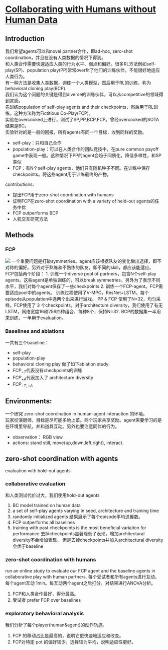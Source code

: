# [Collaborating with Humans without Human Data](https://arxiv.org/pdf/2110.08176.pdf)

## Introduction
我们希望agents可以和novel partner合作，即ad-hoc, zero-shot coordination，并且在没有人类数据的情况下得到。  
和人类合作需要快速适应人类的行为水平、弱点和偏好。很多RL方法例如self-play(SP)、population play(PP)常常overfit了他们的训练伙伴，不能很好地适应人类行为。  
有一种方法是收集人类数据，训练一个人类模型，然后用于RL的训练，称为behavioral cloning play(BCP).  
我们认为这个问题的关键是得到diverse的训练伙伴，可以从competitive的领域得到灵感。  
先训练population of self-play agents and their checkpoints，然后用于RL训练。这种方法称为Fictitious Co-Play(FCP)。  
实验在overcooked上进行，测试了SP,PP,BCP,FCP。曾经overcooked的SOTA结果是BC。  
实验针对的是一般的回报，所有agents有同一个目标，收到同样的奖励。
+ self-play：只和自己合作
+ population-play：可以在人类合作的团队竞技中，在pure common payoff game中表现一般。这种情况下PP的agent会趋于同质化，降低多样性，和SP类似
+ FCP：有N个self-play agents，他们只有随机种子不同。在训练中保存checkpoints。将这些agent用于训练最终的产物。  

contributions:
+ 提出FCP用于zero-shot coordination with humans
+ 证明FCP在zero-shot coordination with a variety of held-out agents的任务中优
+ FCP outperforms BCP
+ 人机交互研究方法

## Methods
### FCP
<img src="https://github.com/EthanYang233/MyWiki/blob/master/pics/FCP1.png?raw=true">
一个重要问题是打破symmetries。agent应该根据队友的变化做出选择，即不对称的偏好。另外对于熟练和不熟练的队友，即不同的skill，都应该能适应。
FCP包括两个阶段：
1. 训练一个diverse pool of partners，包含N个self-play agents。这些agent是单独训练的，可以break symmetries。另外为了表示不同水平，我们对每个agent保存了一些checkpoints
2. 训练一个FCP-agent。FCP需要适应pool中的agents。  
训练过程使用了V-MPO，ResNet+LSTM。每个episode从population中选两个出来进行游戏。  
PP & FCP 使用了N=32，均匀采样。FCP使用了 3 个checkpoints。对于architecture diversity，我们使用了有无LSTM，网络宽度16和256四种组合，每种8个，保持N=32.
BCP的数据集一半用来训练，一半用于evaluation。

### Baselines and ablations
一共有三个baseline：
+ self-play
+ population-play
+ behavioral cloning play
做了如下ablation study:
+ $FCP_{-T}$代表没有checkpoints的训练
+ $FCP_{+A}$代表加入了 architecture diversity
+ $FCP_{-T,+A}$  

## Environments:
一个研究 zero-shot coordination in human-agent interaction 的环境。  
玩家扮演厨师，目标是尽可能多地上菜。两个玩家共享奖励。agent需要学习的是在环境里导航，并和道具互动。另外也要注意同伴的行为。
+ observation： RGB view
+ actions: stand still, move{up,down,left,right}, interact.

## zero-shot coordination with agents
evaluation with hold-out agents
### collaborative evaluation
和人类测试代价过大，我们使用hold-out agents
1. BC model trained on human data
2. a set of self-play agents varying in seed, architecture and training time
3. randomly initialized agents
结果展示了每个episode平均送餐数。
1. FCP outperforms all baselines
2. training with past checkpoints is the most beneficial variation for performance
去掉checkpoints显著降低了表现，增加architectural diversity不会增加表现。
但是去掉checkpoints并加入architectural diversity会优于baseline

### zero-shot coordination with humans
run an online study to evaluate our FCP agent and the baseline agents in collaborative
play with human partners.
每个受试者和所有agents进行互动，每个agent互动 1min。每互动两个agent之后打分。对结果进行ANOVA分析。
1. FCP和人类合作最好，得分最高。
2. 受试者 prefer FCP over baselines

### exploratory behavioral analysis
我们分析了每个player(human&agent)的动作轨迹。
1. FCP 的移动占比是最高的，说明它更快速地适应和改变。
2. FCP对特定 pot 的偏好较少，选择较为平均，说明适应性更好。


